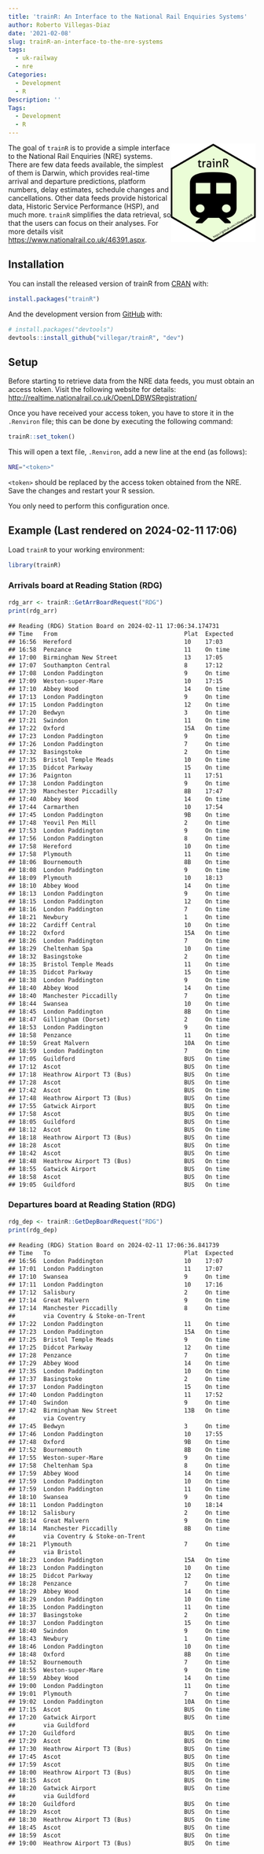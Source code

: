 ```yaml
---
title: 'trainR: An Interface to the National Rail Enquiries Systems'
author: Roberto Villegas-Diaz
date: '2021-02-08'
slug: trainR-an-interface-to-the-nre-systems
tags:
  - uk-railway
  - nre
Categories:
  - Development
  - R
Description: ''
Tags:
  - Development
  - R
---
```


<img src="https://raw.githubusercontent.com/villegar/trainR/main/inst/images/logo.png" alt="logo" align="right" height=200px/>

The goal of `trainR` is to provide a simple interface to the 
National Rail Enquiries (NRE) systems. There are few data feeds 
available, the simplest of them is Darwin, which provides real-time 
arrival and departure predictions, platform numbers, delay estimates, 
schedule changes and cancellations. Other data feeds provide historical 
data, Historic Service Performance (HSP), and much more. `trainR` 
simplifies the data retrieval, so that the users can focus on their 
analyses. For more details visit 
https://www.nationalrail.co.uk/46391.aspx.

## Installation

You can install the released version of trainR from [CRAN](https://CRAN.R-project.org) with:

``` r
install.packages("trainR")
```

And the development version from [GitHub](https://github.com/) with:

``` r
# install.packages("devtools")
devtools::install_github("villegar/trainR", "dev")
```

## Setup
Before starting to retrieve data from the NRE data feeds, you must obtain an access token. 
Visit the following website for details: http://realtime.nationalrail.co.uk/OpenLDBWSRegistration/

Once you have received your access token, you have to store it in the `.Renviron` file; this can be 
done by executing the following command:


```r
trainR::set_token()
```

This will open a text file, `.Renviron`, add a new line at the end (as follows):

```bash
NRE="<token>"
```

`<token>` should be replaced by the access token obtained from the NRE. Save the changes and restart 
your R session.

You only need to perform this configuration once.

## Example (Last rendered on 2024-02-11 17:06)

Load `trainR` to your working environment:

```r
library(trainR)
```

### Arrivals board at Reading Station (RDG)


```r
rdg_arr <- trainR::GetArrBoardRequest("RDG")
print(rdg_arr)
```

```
## Reading (RDG) Station Board on 2024-02-11 17:06:34.174731
## Time   From                                    Plat  Expected
## 16:56  Hereford                                10    17:03
## 16:58  Penzance                                11    On time
## 17:00  Birmingham New Street                   13    17:05
## 17:07  Southampton Central                     8     17:12
## 17:08  London Paddington                       9     On time
## 17:09  Weston-super-Mare                       10    17:15
## 17:10  Abbey Wood                              14    On time
## 17:13  London Paddington                       9     On time
## 17:15  London Paddington                       12    On time
## 17:20  Bedwyn                                  3     On time
## 17:21  Swindon                                 11    On time
## 17:22  Oxford                                  15A   On time
## 17:23  London Paddington                       9     On time
## 17:26  London Paddington                       7     On time
## 17:32  Basingstoke                             2     On time
## 17:35  Bristol Temple Meads                    10    On time
## 17:35  Didcot Parkway                          15    On time
## 17:36  Paignton                                11    17:51
## 17:38  London Paddington                       9     On time
## 17:39  Manchester Piccadilly                   8B    17:47
## 17:40  Abbey Wood                              14    On time
## 17:44  Carmarthen                              10    17:54
## 17:45  London Paddington                       9B    On time
## 17:48  Yeovil Pen Mill                         2     On time
## 17:53  London Paddington                       9     On time
## 17:56  London Paddington                       8     On time
## 17:58  Hereford                                10    On time
## 17:58  Plymouth                                11    On time
## 18:06  Bournemouth                             8B    On time
## 18:08  London Paddington                       9     On time
## 18:09  Plymouth                                10    18:13
## 18:10  Abbey Wood                              14    On time
## 18:13  London Paddington                       9     On time
## 18:15  London Paddington                       12    On time
## 18:16  London Paddington                       7     On time
## 18:21  Newbury                                 1     On time
## 18:22  Cardiff Central                         10    On time
## 18:22  Oxford                                  15A   On time
## 18:26  London Paddington                       7     On time
## 18:29  Cheltenham Spa                          10    On time
## 18:32  Basingstoke                             2     On time
## 18:35  Bristol Temple Meads                    11    On time
## 18:35  Didcot Parkway                          15    On time
## 18:38  London Paddington                       9     On time
## 18:40  Abbey Wood                              14    On time
## 18:40  Manchester Piccadilly                   7     On time
## 18:44  Swansea                                 10    On time
## 18:45  London Paddington                       8B    On time
## 18:47  Gillingham (Dorset)                     2     On time
## 18:53  London Paddington                       9     On time
## 18:58  Penzance                                11    On time
## 18:59  Great Malvern                           10A   On time
## 18:59  London Paddington                       7     On time
## 17:05  Guildford                               BUS   On time
## 17:12  Ascot                                   BUS   On time
## 17:18  Heathrow Airport T3 (Bus)               BUS   On time
## 17:28  Ascot                                   BUS   On time
## 17:42  Ascot                                   BUS   On time
## 17:48  Heathrow Airport T3 (Bus)               BUS   On time
## 17:55  Gatwick Airport                         BUS   On time
## 17:58  Ascot                                   BUS   On time
## 18:05  Guildford                               BUS   On time
## 18:12  Ascot                                   BUS   On time
## 18:18  Heathrow Airport T3 (Bus)               BUS   On time
## 18:28  Ascot                                   BUS   On time
## 18:42  Ascot                                   BUS   On time
## 18:48  Heathrow Airport T3 (Bus)               BUS   On time
## 18:55  Gatwick Airport                         BUS   On time
## 18:58  Ascot                                   BUS   On time
## 19:05  Guildford                               BUS   On time
```

### Departures board at Reading Station (RDG)


```r
rdg_dep <- trainR::GetDepBoardRequest("RDG")
print(rdg_dep)
```

```
## Reading (RDG) Station Board on 2024-02-11 17:06:36.841739
## Time   To                                      Plat  Expected
## 16:56  London Paddington                       10    17:07
## 17:01  London Paddington                       11    17:07
## 17:10  Swansea                                 9     On time
## 17:11  London Paddington                       10    17:16
## 17:12  Salisbury                               2     On time
## 17:14  Great Malvern                           9     On time
## 17:14  Manchester Piccadilly                   8     On time
##        via Coventry & Stoke-on-Trent           
## 17:22  London Paddington                       11    On time
## 17:23  London Paddington                       15A   On time
## 17:25  Bristol Temple Meads                    9     On time
## 17:25  Didcot Parkway                          12    On time
## 17:28  Penzance                                7     On time
## 17:29  Abbey Wood                              14    On time
## 17:35  London Paddington                       10    On time
## 17:37  Basingstoke                             2     On time
## 17:37  London Paddington                       15    On time
## 17:40  London Paddington                       11    17:52
## 17:40  Swindon                                 9     On time
## 17:42  Birmingham New Street                   13B   On time
##        via Coventry                            
## 17:45  Bedwyn                                  3     On time
## 17:46  London Paddington                       10    17:55
## 17:48  Oxford                                  9B    On time
## 17:52  Bournemouth                             8B    On time
## 17:55  Weston-super-Mare                       9     On time
## 17:58  Cheltenham Spa                          8     On time
## 17:59  Abbey Wood                              14    On time
## 17:59  London Paddington                       10    On time
## 17:59  London Paddington                       11    On time
## 18:10  Swansea                                 9     On time
## 18:11  London Paddington                       10    18:14
## 18:12  Salisbury                               2     On time
## 18:14  Great Malvern                           9     On time
## 18:14  Manchester Piccadilly                   8B    On time
##        via Coventry & Stoke-on-Trent           
## 18:21  Plymouth                                7     On time
##        via Bristol                             
## 18:23  London Paddington                       15A   On time
## 18:23  London Paddington                       10    On time
## 18:25  Didcot Parkway                          12    On time
## 18:28  Penzance                                7     On time
## 18:29  Abbey Wood                              14    On time
## 18:29  London Paddington                       10    On time
## 18:35  London Paddington                       11    On time
## 18:37  Basingstoke                             2     On time
## 18:37  London Paddington                       15    On time
## 18:40  Swindon                                 9     On time
## 18:43  Newbury                                 1     On time
## 18:46  London Paddington                       10    On time
## 18:48  Oxford                                  8B    On time
## 18:52  Bournemouth                             7     On time
## 18:55  Weston-super-Mare                       9     On time
## 18:59  Abbey Wood                              14    On time
## 19:00  London Paddington                       11    On time
## 19:01  Plymouth                                7     On time
## 19:02  London Paddington                       10A   On time
## 17:15  Ascot                                   BUS   On time
## 17:20  Gatwick Airport                         BUS   On time
##        via Guildford                           
## 17:20  Guildford                               BUS   On time
## 17:29  Ascot                                   BUS   On time
## 17:30  Heathrow Airport T3 (Bus)               BUS   On time
## 17:45  Ascot                                   BUS   On time
## 17:59  Ascot                                   BUS   On time
## 18:00  Heathrow Airport T3 (Bus)               BUS   On time
## 18:15  Ascot                                   BUS   On time
## 18:20  Gatwick Airport                         BUS   On time
##        via Guildford                           
## 18:20  Guildford                               BUS   On time
## 18:29  Ascot                                   BUS   On time
## 18:30  Heathrow Airport T3 (Bus)               BUS   On time
## 18:45  Ascot                                   BUS   On time
## 18:59  Ascot                                   BUS   On time
## 19:00  Heathrow Airport T3 (Bus)               BUS   On time
```
